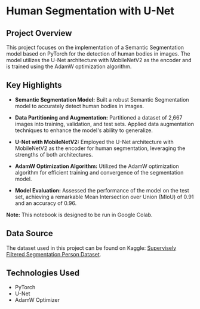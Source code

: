 # Human Segmentation with U-Net

## Project Overview

This project focuses on the implementation of a Semantic Segmentation model based on PyTorch for the detection of human bodies in images. The model utilizes the U-Net architecture with MobileNetV2 as the encoder and is trained using the AdamW optimization algorithm.

## Key Highlights

- **Semantic Segmentation Model:** Built a robust Semantic Segmentation model to accurately detect human bodies in images.

- **Data Partitioning and Augmentation:** Partitioned a dataset of 2,667 images into training, validation, and test sets. Applied data augmentation techniques to enhance the model's ability to generalize.

- **U-Net with MobileNetV2:** Employed the U-Net architecture with MobileNetV2 as the encoder for human segmentation, leveraging the strengths of both architectures.

- **AdamW Optimization Algorithm:** Utilized the AdamW optimization algorithm for efficient training and convergence of the segmentation model.

- **Model Evaluation:** Assessed the performance of the model on the test set, achieving a remarkable Mean Intersection over Union (MIoU) of 0.91 and an accuracy of 0.96.


**Note:** This notebook is designed to be run in Google Colab.

## Data Source

The dataset used in this project can be found on Kaggle: [Supervisely Filtered Segmentation Person Dataset](https://www.kaggle.com/datasets/tapakah68/supervisely-filtered-segmentation-person-dataset/download?datasetVersionNumber=3).

## Technologies Used

- PyTorch
- U-Net
- AdamW Optimizer
